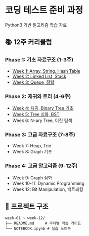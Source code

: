 # 코딩 테스트 준비 과정

Python3 기반 알고리즘 학습 자료

## 📚 12주 커리큘럼

### [Phase 1: 기초 자료구조 (1-3주)](./phase-1/README.md)
- [Week 1: Array, String, Hash Table](./week-01/README.md)
- [Week 2: Linked List, Stack](./week-02/README.md)
- [Week 3: Queue, 정렬](./week-03/README.md)

### Phase 2: 재귀와 트리 (4-6주)
- [Week 4: 재귀, Binary Tree 기초](./week-04/README.md)
- [Week 5: Tree 심화, BST](./week-05/README.md)
- Week 6: N-ary Tree, 이진 탐색

### Phase 3: 고급 자료구조 (7-8주)
- Week 7: Heap, Trie
- Week 8: Graph 기초

### Phase 4: 고급 알고리즘 (9-12주)
- Week 9: Graph 심화
- Week 10-11: Dynamic Programming
- Week 12: Bit Manipulation, 백트래킹

## 📁 프로젝트 구조
```
week-01 ~ week-12/
├── README.md     # 주차별 학습 가이드
└── NOTEBOOK.ipynb # 실습 노트북
```
